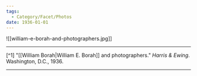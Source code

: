 ```yaml
---
tags:
  - Category/Facet/Photos
date: 1936-01-01
---
```

![[william-e-borah-and-photographers.jpg]]

---

[^1] "[[William Borah|William E. Borah]] and photographers." *Harris & Ewing*. Washington, D.C., 1936.

---
